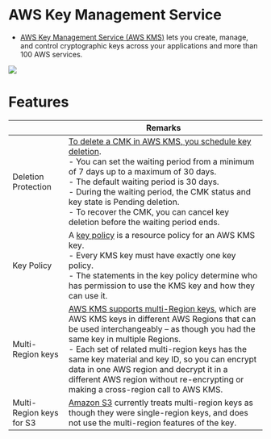 # AWS Key Management Service
- [AWS Key Management Service (AWS KMS)](https://aws.amazon.com/kms/) lets you create, manage, and control cryptographic keys across your applications and more than 100 AWS services. 

![](https://d1.awsstatic.com/Security/aws-kms/Group%2017aws-kms.6dc3dbbbe5b75b46c4f62218d0531e5bed7276ce.png)

# Features

|                          | Remarks                                                                                                                                                                                                                                                                                                                                                                                                                                                                                                  |
|--------------------------|----------------------------------------------------------------------------------------------------------------------------------------------------------------------------------------------------------------------------------------------------------------------------------------------------------------------------------------------------------------------------------------------------------------------------------------------------------------------------------------------------------|
| Deletion Protection      | [To delete a CMK in AWS KMS, you schedule key deletion](https://docs.aws.amazon.com/kms/latest/developerguide/deleting-keys.html). <br/>- You can set the waiting period from a minimum of 7 days up to a maximum of 30 days. <br/>- The default waiting period is 30 days.<br/>- During the waiting period, the CMK status and key state is Pending deletion.<br/>- To recover the CMK, you can cancel key deletion before the waiting period ends.                                                     |
| Key Policy               | A [key policy](https://docs.aws.amazon.com/kms/latest/developerguide/key-policies.html) is a resource policy for an AWS KMS key.<br/>- Every KMS key must have exactly one key policy.<br/>- The statements in the key policy determine who has permission to use the KMS key and how they can use it.                                                                                                                                                                                                   |
| Multi-Region keys        | [AWS KMS supports multi-Region keys](https://docs.aws.amazon.com/kms/latest/developerguide/multi-region-keys-overview.html), which are AWS KMS keys in different AWS Regions that can be used interchangeably – as though you had the same key in multiple Regions.<br/>- Each set of related multi-region keys has the same key material and key ID, so you can encrypt data in one AWS region and decrypt it in a different AWS region without re-encrypting or making a cross-region call to AWS KMS. |
| Multi-Region keys for S3 | [Amazon S3](../../6_FileStorages/3_S3ObjectStorage/Readme.md) currently treats multi-region keys as though they were single-region keys, and does not use the multi-region features of the key.                                                                                                                                                                                                                                                                                                       |